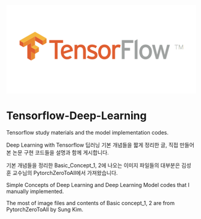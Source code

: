<p align="center">
  <img src="./img/tf.png" width=600>
</p>

# Tensorflow-Deep-Learning
Tensorflow study materials and the model implementation codes.

Deep Learning with Tensorflow
딥러닝 기본 개념들을 짧게 정리한 글, 직접 만들어 본 논문 구현 코드들을 설명과 함께 게시합니다.

기본 개념들을 정리한 Basic_Concept_1, 2에 나오는 이미지 파일들의 대부분은 김성훈 교수님의 PytorchZeroToAll에서 가져왔습니다.

Simple Concepts of Deep Learning and Deep Learning Model codes that I manually implemented.

The most of image files and contents of Basic concept_1, 2 are from PytorchZeroToAll by Sung Kim.
